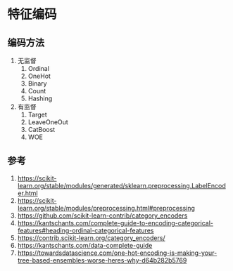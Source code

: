 # 特征编码


## 编码方法

1. 无监督
    1. Ordinal
    2. OneHot
    3. Binary
    4. Count
    5. Hashing
2. 有监督
    1. Target
    2. LeaveOneOut
    3. CatBoost
    4. WOE






## 参考
1. https://scikit-learn.org/stable/modules/generated/sklearn.preprocessing.LabelEncoder.html
2. https://scikit-learn.org/stable/modules/preprocessing.html#preprocessing
3. https://github.com/scikit-learn-contrib/category_encoders
4. https://kantschants.com/complete-guide-to-encoding-categorical-features#heading-ordinal-categorical-features
5. https://contrib.scikit-learn.org/category_encoders/
6. https://kantschants.com/data-complete-guide
7. https://towardsdatascience.com/one-hot-encoding-is-making-your-tree-based-ensembles-worse-heres-why-d64b282b5769